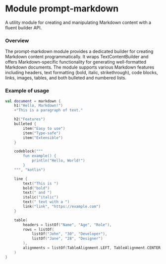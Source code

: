 # Module prompt-markdown

A utility module for creating and manipulating Markdown content with a fluent builder API.

### Overview

The prompt-markdown module provides a dedicated builder for creating Markdown content programmatically. It wraps TextContentBuilder and offers Markdown-specific functionality for generating well-formatted Markdown documents. The module supports various Markdown features including headers, text formatting (bold, italic, strikethrough), code blocks, links, images, tables, and both bulleted and numbered lists.

### Example of usage

```kotlin
val document = markdown {
    h1("Hello, Markdown!")
    +"This is a paragraph of text."

    h2("Features")
    bulleted {
        item("Easy to use")
        item("Type-safe")
        item("Extensible")
    }

    codeblock("""
        fun example() {
            println("Hello, World!")
        }
    """, "kotlin")

    line {
        text("This is ")
        bold("bold")
        text(" and ")
        italic("italic")
        text(" text with a ")
        link("link", "https://example.com")
    }

    table(
        headers = listOf("Name", "Age", "Role"),
        rows = listOf(
            listOf("John", "30", "Developer"),
            listOf("Jane", "28", "Designer")
        ),
        alignments = listOf(TableAlignment.LEFT, TableAlignment.CENTER, TableAlignment.RIGHT)
    )
}
```
